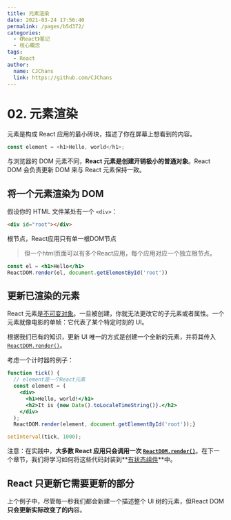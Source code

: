 ```yaml
---
title: 元素渲染
date: 2021-03-24 17:56:40
permalink: /pages/b5d372/
categories: 
  - 《React》笔记
  - 核心概念
tags: 
  - React
author: 
  name: CJChans
  link: https://github.com/CJChans
---
```


# 02. 元素渲染

元素是构成 React 应用的最小砖块，描述了你在屏幕上想看到的内容。

```js
const element = <h1>Hello, world</h1>;
```

与浏览器的 DOM 元素不同，**React 元素是创建开销极小的普通对象**。React DOM 会负责更新 DOM 来与 React 元素保持一致。

## 将一个元素渲染为 DOM

假设你的 HTML 文件某处有一个 `<div>`：

```html
<div id="root"></div>
```

根节点，React应用只有单一根DOM节点

>  但一个html页面可以有多个React应用，每个应用对应一个独立根节点。

```jsx
const el = <h1>Hello</h1>
ReactDOM.render(el, document.getElementById('root'))
```



## 更新已渲染的元素

React 元素是[不可变对象](https://en.wikipedia.org/wiki/Immutable_object)。一旦被创建，你就无法更改它的子元素或者属性。一个元素就像电影的单帧：它代表了某个特定时刻的 UI。

根据我们已有的知识，更新 UI 唯一的方式是创建一个全新的元素，并将其传入 [`ReactDOM.render()`](https://zh-hans.reactjs.org/docs/react-dom.html#render)。

考虑一个计时器的例子：

```jsx
function tick() {
  // element是一个React元素
  const element = (
    <div>
      <h1>Hello, world!</h1>
      <h2>It is {new Date().toLocaleTimeString()}.</h2>
    </div>
  );
  ReactDOM.render(element, document.getElementById('root'));}

setInterval(tick, 1000);
```

注意：在实践中，**大多数 React 应用只会调用一次 [`ReactDOM.render()`](https://zh-hans.reactjs.org/docs/react-dom.html#render)**。在下一个章节，我们将学习如何将这些代码封装到**[有状态组件](https://zh-hans.reactjs.org/docs/state-and-lifecycle.html)**中。



## React 只更新它需要更新的部分

上个例子中，尽管每一秒我们都会新建一个描述整个 UI 树的元素，但React DOM **只会更新实际改变了的内**容。

